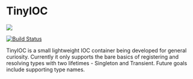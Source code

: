 # TinyIOC

![](https://github.com/RyaPorter/TinyIOC/workflows/.github/workflows/dotnetcore.yml/badge.svg)

[![Build Status](https://travis-ci.org/RyaPorter/TinyIOC.svg?branch=master)](https://travis-ci.org/RyaPorter/})


TinyIOC is a small lightweight IOC container being developed for general curiosity. 
Currently it only supports the bare basics of registering and resolving types with two lifetimes - Singleton and Transient. Future goals include supporting type names.
